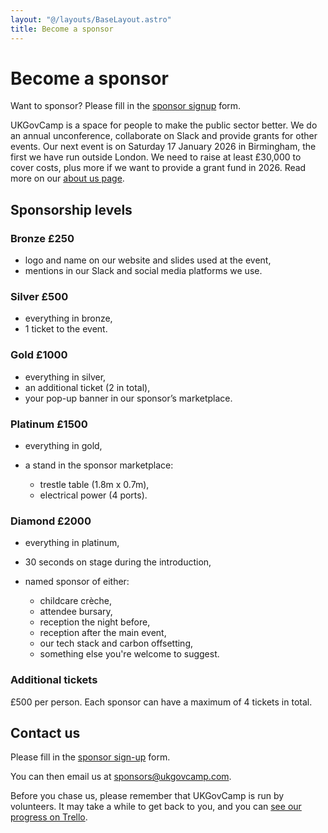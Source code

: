 ```yaml
---
layout: "@/layouts/BaseLayout.astro"
title: Become a sponsor
---
```

# Become a sponsor

Want to sponsor? Please fill in the [sponsor signup](https://docs.google.com/forms/d/e/1FAIpQLSerRwj1C5COPgIHsDqcp0KMTafA1J271A8p3P_PtHNxVrQMHg/viewform?usp=header)[](<>) form. 

UKGovCamp is a space for people to make the public sector better. We do an annual unconference, collaborate on Slack and provide grants for other events. Our next event is on Saturday 17 January 2026 in Birmingham, the first we have run outside London. We need to raise at least £30,000 to cover costs, plus more if we want to provide a grant fund in 2026. Read more on our [about us page](https://www.ukgovcamp.com/about/).

## Sponsorship levels

### Bronze £250

* logo and name on our website and slides used at the event,
* mentions in our Slack and social media platforms we use.

### Silver £500

* everything in bronze,
* 1 ticket to the event.

### Gold £1000

* everything in silver,
* an additional ticket (2 in total),
* your pop-up banner in our sponsor’s marketplace.

### Platinum £1500

* everything in gold,
* a stand in the sponsor marketplace:

  * trestle table (1.8m x 0.7m),
  * electrical power (4 ports).

### Diamond £2000

* everything in platinum,
* 30 seconds on stage during the introduction,
* named sponsor of either:

  * childcare crèche,
  * attendee bursary,
  * reception the night before,
  * reception after the main event,
  * our tech stack and carbon offsetting,
  * something else you're welcome to suggest.

### Additional tickets

£500 per person. Each sponsor can have a maximum of 4 tickets in total. 

## Contact us

Please fill in the [sponsor sign-up](https://docs.google.com/forms/d/e/1FAIpQLSerRwj1C5COPgIHsDqcp0KMTafA1J271A8p3P_PtHNxVrQMHg/viewform?usp=header)[](https://docs.google.com/forms/d/e/1FAIpQLSerRwj1C5COPgIHsDqcp0KMTafA1J271A8p3P_PtHNxVrQMHg/viewform?usp=header) form. 

You can then email us at [sponsors@ukgovcamp.com](<>).

Before you chase us, please remember that UKGovCamp is run by volunteers. It may take a while to get back to you, and you can [see our progress on Trello](https://trello.com/b/YoM3xROC).
